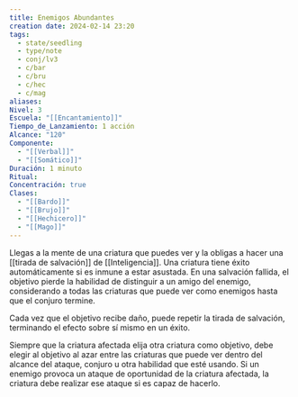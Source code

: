 ```yaml
---
title: Enemigos Abundantes
creation date: 2024-02-14 23:20
tags:
  - state/seedling
  - type/note
  - conj/lv3
  - c/bar
  - c/bru
  - c/hec
  - c/mag
aliases: 
Nivel: 3
Escuela: "[[Encantamiento]]"
Tiempo_de_Lanzamiento: 1 acción
Alcance: "120"
Componente:
  - "[[Verbal]]"
  - "[[Somático]]"
Duración: 1 minuto
Ritual: 
Concentración: true
Clases:
  - "[[Bardo]]"
  - "[[Brujo]]"
  - "[[Hechicero]]"
  - "[[Mago]]"
---
```

Llegas a la mente de una criatura que puedes ver y la obligas a hacer una [[tirada de salvación]] de [[Inteligencia]]. Una criatura tiene éxito automáticamente si es inmune a estar asustada. En una salvación fallida, el objetivo pierde la habilidad de distinguir a un amigo del enemigo, considerando a todas las criaturas que puede ver como enemigos hasta que el conjuro termine. 

Cada vez que el objetivo recibe daño, puede repetir la tirada de salvación, terminando el efecto
sobre sí mismo en un éxito.

Siempre que la criatura afectada elija otra criatura como objetivo, debe elegir al objetivo al azar entre las criaturas que puede ver dentro del alcance del ataque, conjuro u otra habilidad que esté usando. Si un enemigo provoca un ataque de oportunidad de la criatura afectada, la criatura debe realizar ese ataque si es capaz de hacerlo.
